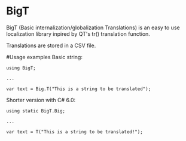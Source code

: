 # BigT
BigT (Basic internalization/globalization Translations) is an easy to use localization library inpired by QT's tr() translation function.

Translations are stored in a CSV file.

#Usage examples
Basic string:
```
using BigT;

...

var text = Big.T("This is a string to be translated");
```

Shorter version with C# 6.0:
```
using static BigT.Big;

...

var text = T("This is a string to be translated!");
```

